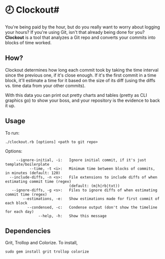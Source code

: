 # :clock8: Clockout#

You're being paid by the hour, but do you really want to worry about logging your hours? If you're using Git, isn't that already being done for you? **Clockout** is a tool that analyzes a Git repo and converts your commits into blocks of time worked.

How?
--------

Clockout determines how long each commit took by taking the time interval since the previous one, if it's close enough. If it's the first commit in a time block, it'll estimate a time for it based on the size of its diff (using the diffs vs. time data from your other commits).

With this data you can print out pretty charts and tables (pretty as CLI graphics go) to show your boss, and your repository is the evidence to back it up.

Usage
--------

To run:


```
./clockout.rb [options] <path to git repo>
```

Options:

```
     --ignore-initial, -i:   Ignore initial commit, if it's just template/boilerplate
           --time, -t <i>:   Minimum time between blocks of commits, in minutes (default: 120)
  --include-diffs, -n <s>:   File extensions to include diffs of when estimating commit time (regex)
                             (default: (m|h|rb|txt))
   --ignore-diffs, -g <s>:   Files to ignore diffs of when estimating commit time (regex)
        --estimations, -e:   Show estimations made for first commit of each block
          --condensed, -c:   Condense output (don't show the timeline for each day)
               --help, -h:   Show this message
```

Dependencies
--------

Grit, Trollop and Colorize. To install,

```
sudo gem install grit trollop colorize
```